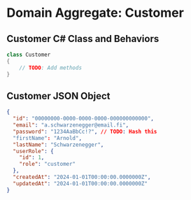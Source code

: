 # Domain Aggregate: Customer

## Customer C# Class and Behaviors

```csharp
class Customer
{
    // TODO: Add methods
}
```

## Customer JSON Object

```json
{
  "id": "00000000-0000-0000-0000-000000000000",
  "email": "a.schwarzenegger@email.fi",
  "password": "1234AaBbCc!?", // TODO: Hash this
  "firstName": "Arnold",
  "lastName": "Schwarzenegger",
  "userRole": {
    "id": 1,
    "role": "customer"
  },
  "createdAt": "2024-01-01T00:00:00.0000000Z",
  "updatedAt": "2024-01-01T00:00:00.0000000Z"
}
```
